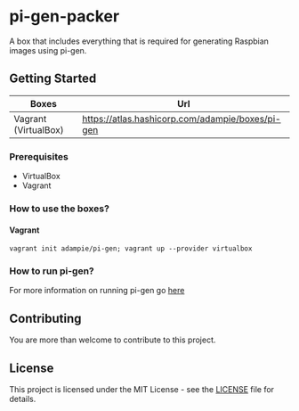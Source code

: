 # pi-gen-packer

A box that includes everything that is required for generating Raspbian images using pi-gen.

## Getting Started
|Boxes|Url|
|----|--------------|
|Vagrant (VirtualBox)|https://atlas.hashicorp.com/adampie/boxes/pi-gen|

### Prerequisites
- VirtualBox
- Vagrant

### How to use the boxes?
#### Vagrant
```
vagrant init adampie/pi-gen; vagrant up --provider virtualbox
```

### How to run pi-gen?
For more information on running pi-gen go [here](https://github.com/adampie/pi-gen)

## Contributing

You are more than welcome to contribute to this project.

## License

This project is licensed under the MIT License - see the [LICENSE](LICENSE) file for details.
